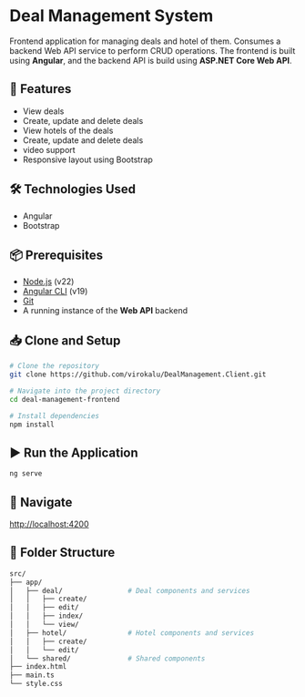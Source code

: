 # Deal Management System

Frontend application for managing deals and hotel of them. Consumes a backend Web API service to perform CRUD operations. The frontend is built using **Angular**, and the backend API is build using **ASP.NET Core Web API**.

## 🚀 Features

- View deals
- Create, update and delete deals
- View hotels of the deals
- Create, update and delete deals
- video support
- Responsive layout using Bootstrap

## 🛠️ Technologies Used

- Angular
- Bootstrap

## 📦 Prerequisites

- [Node.js](https://nodejs.org/) (v22)
- [Angular CLI](https://angular.io/cli) (v19)
- [Git](https://git-scm.com/)
- A running instance of the **Web API** backend

## 📥 Clone and Setup

```bash
# Clone the repository
git clone https://github.com/virokalu/DealManagement.Client.git

# Navigate into the project directory
cd deal-management-frontend

# Install dependencies
npm install
```

## ▶️ Run the Application

```bash
ng serve
```

## 🚀 Navigate
[http://localhost:4200](http://localhost:4200)

## 📁 Folder Structure

```bash
src/
├── app/
│   ├── deal/                # Deal components and services
│   │   ├── create/
│   │   ├── edit/
│   │   ├── index/
│   │   └── view/
│   ├── hotel/               # Hotel components and services
│   │   ├── create/
│   │   └── edit/
│   └── shared/              # Shared components
├── index.html
├── main.ts
└── style.css
```




